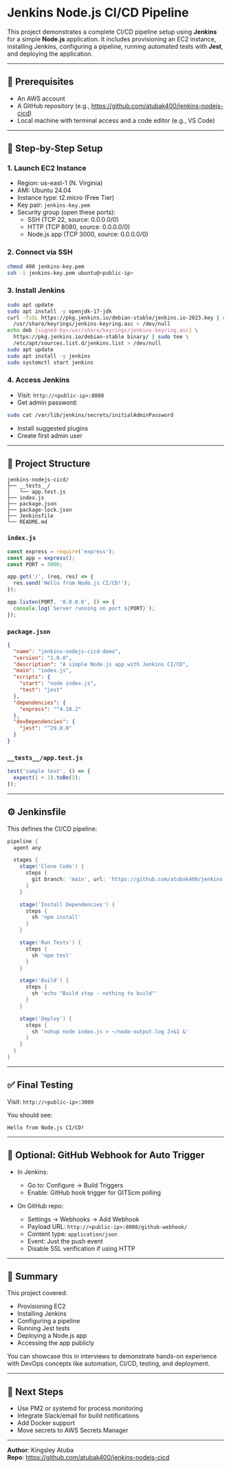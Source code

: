 # Jenkins Node.js CI/CD Pipeline

This project demonstrates a complete CI/CD pipeline setup using **Jenkins** for a simple **Node.js** application. It includes provisioning an EC2 instance, installing Jenkins, configuring a pipeline, running automated tests with **Jest**, and deploying the application.

---

## 🔧 Prerequisites

- An AWS account
- A GitHub repository (e.g., https://github.com/atubak400/jenkins-nodejs-cicd)
- Local machine with terminal access and a code editor (e.g., VS Code)

---

## 🚀 Step-by-Step Setup

### 1. Launch EC2 Instance

- Region: us-east-1 (N. Virginia)
- AMI: Ubuntu 24.04
- Instance type: t2.micro (Free Tier)
- Key pair: `jenkins-key.pem`
- Security group (open these ports):
  - SSH (TCP 22, source: 0.0.0.0/0)
  - HTTP (TCP 8080, source: 0.0.0.0/0)
  - Node.js app (TCP 3000, source: 0.0.0.0/0)

### 2. Connect via SSH
```bash
chmod 400 jenkins-key.pem
ssh -i jenkins-key.pem ubuntu@<public-ip>
```

### 3. Install Jenkins
```bash
sudo apt update
sudo apt install -y openjdk-17-jdk
curl -fsSL https://pkg.jenkins.io/debian-stable/jenkins.io-2023.key | sudo tee \
  /usr/share/keyrings/jenkins-keyring.asc > /dev/null
echo deb [signed-by=/usr/share/keyrings/jenkins-keyring.asc] \
  https://pkg.jenkins.io/debian-stable binary/ | sudo tee \
  /etc/apt/sources.list.d/jenkins.list > /dev/null
sudo apt update
sudo apt install -y jenkins
sudo systemctl start jenkins
```

### 4. Access Jenkins
- Visit: `http://<public-ip>:8080`
- Get admin password:
```bash
sudo cat /var/lib/jenkins/secrets/initialAdminPassword
```
- Install suggested plugins
- Create first admin user

---

## 🧪 Project Structure

```
jenkins-nodejs-cicd/
├── __tests__/
│   └── app.test.js
├── index.js
├── package.json
├── package-lock.json
├── Jenkinsfile
└── README.md
```

### `index.js`
```js
const express = require('express');
const app = express();
const PORT = 3000;

app.get('/', (req, res) => {
  res.send('Hello from Node.js CI/CD!');
});

app.listen(PORT, '0.0.0.0', () => {
  console.log(`Server running on port ${PORT}`);
});
```

### `package.json`
```json
{
  "name": "jenkins-nodejs-cicd-demo",
  "version": "1.0.0",
  "description": "A simple Node.js app with Jenkins CI/CD",
  "main": "index.js",
  "scripts": {
    "start": "node index.js",
    "test": "jest"
  },
  "dependencies": {
    "express": "^4.18.2"
  },
  "devDependencies": {
    "jest": "^29.0.0"
  }
}
```

### `__tests__/app.test.js`
```js
test('sample test', () => {
  expect(1 + 1).toBe(2);
});
```

---

## ⚙️ Jenkinsfile

This defines the CI/CD pipeline:

```groovy
pipeline {
  agent any

  stages {
    stage('Clone Code') {
      steps {
        git branch: 'main', url: 'https://github.com/atubak400/jenkins-nodejs-cicd'
      }
    }

    stage('Install Dependencies') {
      steps {
        sh 'npm install'
      }
    }

    stage('Run Tests') {
      steps {
        sh 'npm test'
      }
    }

    stage('Build') {
      steps {
        sh 'echo "Build step - nothing to build"'
      }
    }

    stage('Deploy') {
      steps {
        sh 'nohup node index.js > ~/node-output.log 2>&1 &'
      }
    }
  }
}
```

---

## ✅ Final Testing

Visit: `http://<public-ip>:3000`

You should see:
```
Hello from Node.js CI/CD!
```

---

## 🔁 Optional: GitHub Webhook for Auto Trigger

- In Jenkins:
  - Go to: Configure → Build Triggers
  - Enable: GitHub hook trigger for GITScm polling

- On GitHub repo:
  - Settings → Webhooks → Add Webhook
  - Payload URL: `http://<public-ip>:8080/github-webhook/`
  - Content type: `application/json`
  - Event: Just the push event
  - Disable SSL verification if using HTTP

---

## 🎉 Summary

This project covered:
- Provisioning EC2
- Installing Jenkins
- Configuring a pipeline
- Running Jest tests
- Deploying a Node.js app
- Accessing the app publicly

You can showcase this in interviews to demonstrate hands-on experience with DevOps concepts like automation, CI/CD, testing, and deployment.

---

## 🔮 Next Steps

- Use PM2 or systemd for process monitoring
- Integrate Slack/email for build notifications
- Add Docker support
- Move secrets to AWS Secrets Manager

---

**Author**: Kingsley Atuba  
**Repo**: https://github.com/atubak400/jenkins-nodejs-cicd
